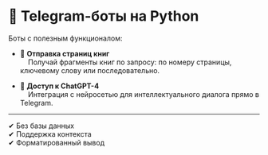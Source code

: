 # 🤖 Telegram-боты на Python

Боты с полезным функционалом:


- 📘 **Отправка страниц книг**  
  &nbsp;&nbsp;&nbsp;&nbsp;Получай фрагменты книг по запросу: по номеру страницы, ключевому слову или последовательно.
  

- 🧠 **Доступ к ChatGPT-4**  
  &nbsp;&nbsp;&nbsp;&nbsp;Интеграция с нейросетью для интеллектуального диалога прямо в Telegram.


---

✔ Без базы данных  
✔ Поддержка контекста  
✔ Форматированный вывод  
